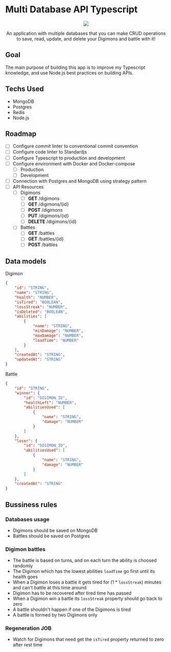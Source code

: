 # Multi Database API Typescript

<p align="center">
    <img src="https://media.giphy.com/media/UOvFfXGINpmN2/giphy.gif"/>
</p>
<p align="center">An application with multiple databases that you can make CRUD operations to save, read, update, and delete your Digimons and battle with it!</p>

## Goal

The main purpose of building this app is to improve my Typescript knowledge, and use Node.js best practices on building APIs.

## Techs Used

- MongoDB
- Postgres
- Redis
- Node.js

## Roadmap

- [ ] Configure commit linter to conventional commit convention
- [ ] Configure code linter to Standardjs
- [ ] Configure Typescript to production and development
- [ ] Configure environment with Docker and Docker-compose
  - [ ] Production
  - [ ] Development
- [ ] Connection with Postgres and MongoDB using strategy pattern
- [ ] API Resources
  - [ ] Digimons
    - [ ] **GET** /digimons
    - [ ] **GET** /digimons/{id}
    - [ ] **POST** /digimons
    - [ ] **PUT** /digimons/{id}
    - [ ] **DELETE** /digimons/{id}
  - [ ] Battles
    - [ ] **GET** /battles
    - [ ] **GET** /battles/{id}
    - [ ] **POST** /battles

## Data models

Digimon
```json
{
    "id": "STRING",
    "name": "STRING",
    "health": "NUMBER",
    "isTired": "BOOLEAN",
    "lossStreak": "NUMBER",
    "isDeleted": "BOOLEAN", 
    "abilities": [
        {
            "name": "STRING",
            "minDamage": "NUMBER",
            "maxDamage": "NUMBER",
            "loadTime": "NUMBER"
        }
    ],
    "createdAt": "STRING",
    "updatedAt": "STRING"
}
```

Battle
```json
{
    "id": "STRING",
    "winner": {
        "id": "DIGIMON_ID",
        "healthLeft": "NUMBER",
        "abilitiesUsed": [
            {
                "name": "STRING",
                "damage": "NUMBER"
            }
        ]
    },
    "loser": {
        "id": "DIGIMON_ID",
        "abilitiesUsed": [
            {
                "name": "STRING",
                "damage": "NUMBER"
            }
        ]
    },
    "createdAt": "STRING"
}
```

## Bussiness rules

### Databases usage

- Digimons should be saved on MongoDB
- Battles should be saved on Postgres

### Digimon battles

- The battle is based on turns, and on each turn the ability is choosed randomly
- The Digimon which has the lowest abilities `loadTime` go first until its health goes
- When a Digimon loses a battle it gets tired for (1 * `lossStreak`) minutes and can't battle at this time around
- Digimon has to be recovered after tired time has passed
- When a Digimon win a battle its `lossStreak` property should go back to zero
- A battle shouldn't happen if one of the Digimons is tired
- A battle is formed by two Digimons only

### Regeneration JOB

- Watch for Digimons that need get the `isTired` property returned to zero after rest time